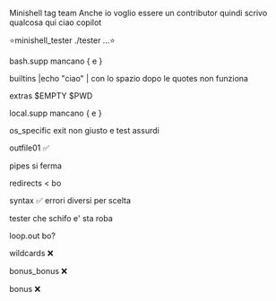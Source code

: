 Minishell tag team
Anche io voglio essere un contributor quindi scrivo qualcosa qui
ciao copilot


⭐️minishell_tester    ./tester ...⭐️

bash.supp        mancano { e }

builtins         |echo "ciao" |  con lo spazio dopo le quotes non funziona

extras           $EMPTY $PWD

local.supp       mancano { e }

os_specific      exit non giusto e test assurdi

outfile01             ✅️

pipes            si ferma 

redirects        < bo

syntax                ✅️ errori diversi per scelta

tester           che schifo e' sta roba

loop.out         bo?

wildcards             ❌️

bonus_bonus           ❌️

bonus                 ❌️
